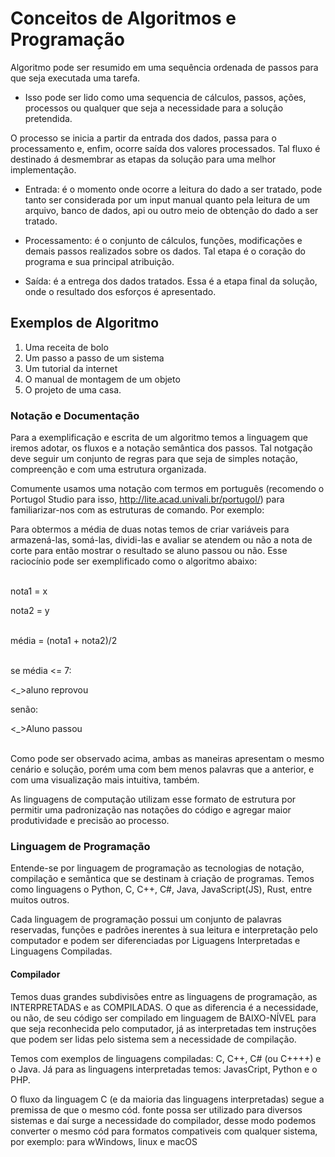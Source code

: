 <h1>Conceitos de Algoritmos e Programação</h1>

Algoritmo pode ser resumido em uma sequência ordenada de passos para que seja executada uma tarefa.

* Isso pode ser lido como uma sequencia de cálculos, passos, ações, processos ou qualquer que seja a necessidade para a solução pretendida.

O processo se inicia a partir da entrada dos dados, passa para o processamento e, enfim, ocorre saída dos valores processados. Tal fluxo é destinado á desmembrar as etapas da solução para uma melhor implementação.

* Entrada: é o momento onde ocorre a leitura do dado a ser tratado, pode tanto ser considerada por um input manual quanto pela leitura de um arquivo, banco de dados, api ou outro meio de obtenção do dado a ser tratado.

* Processamento: é o conjunto de cálculos, funções, modificações e demais passos realizados sobre os dados. Tal etapa é o coração do programa e sua principal atribuição.

* Saída: é a entrega dos dados tratados. Essa é a etapa final da solução, onde o resultado dos esforços é apresentado.

<h2>Exemplos de Algoritmo</h2>

1. Uma receita de bolo
2. Um passo a passo de um sistema
3. Um tutorial da internet
4. O manual de montagem de um objeto
5. O projeto de uma casa.

<h3>Notação e Documentação</h3>

Para a exemplificação e escrita de um algoritmo temos a linguagem que iremos adotar, os fluxos e a notação semântica dos passos. Tal notgação deve seguir um conjunto de regras para que seja de simples notação, compreenção e com uma estrutura organizada.

Comumente usamos uma notação com termos em português (recomendo o Portugol Studio para isso, http://lite.acad.univali.br/portugol/) para familiarizar-nos com as estruturas de comando. Por exemplo:

Para obtermos a média de duas notas temos de criar variáveis para armazená-las, somá-las, dividi-las e avaliar se atendem ou não a nota de corte para então mostrar o resultado se aluno passou ou não. Esse raciocínio pode ser exemplificado como o algoritmo abaixo:

<p>
<br>
nota1 = x<p>
nota2 = y <p>
<br>
média = (nota1 + nota2)/2<p>
<br>
se média <= 7:<p>
  <_>aluno reprovou<p>
senão:<p>
  <_>Aluno passou<p>

<br>
Como pode ser observado acima, ambas as maneiras apresentam o mesmo cenário e solução, porém uma com bem menos palavras que a anterior, e com uma visualização mais intuitiva, também.

As linguagens de computação utilizam esse formato de estrutura por permitir uma padronização nas notações do código e agregar maior produtividade e precisão ao processo.

<h3>Linguagem de Programação</h3>

Entende-se por linguagem de programação as tecnologias de notação, compilação e semãntica que se destinam à criação de programas. Temos como linguagens o Python, C, C++, C#, Java, JavaScript(JS), Rust, entre muitos outros.

Cada linguagem de programação possui um conjunto de palavras reservadas, funções e padrões inerentes à sua leitura e interpretação pelo computador e podem ser diferenciadas por Liguagens Interpretadas e Linguagens Compiladas.

<h4>Compilador</h4>

Temos duas grandes subdivisões entre as linguagens de programação, as INTERPRETADAS e as COMPILADAS. O que as diferencia é a necessidade, ou não, de seu código ser compilado em linguagem de BAIXO-NÍVEL para que seja reconhecida pelo computador, já as interpretadas tem instruções que podem ser lidas pelo sistema sem a necessidade de compilação.

Temos com exemplos de linguagens compiladas: C, C++, C# (ou C++++) e o Java.
Já para as linguagens interpretadas temos: JavasCript, Python e o PHP.

O fluxo da linguagem C (e da maioria das linguagens interpretadas) segue a premissa de que o mesmo cód. fonte possa ser utilizado para diversos sistemas e daí surge a necessidade do compilador, desse modo podemos converter o mesmo cód para formatos compativeis com qualquer sistema, por exemplo: para wWindows, linux e macOS

